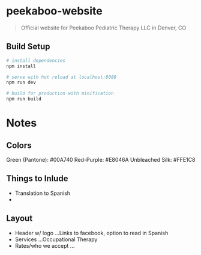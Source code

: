 # peekaboo-website

> Official website for Peekaboo Pediatric Therapy LLC in Denver, CO

## Build Setup

``` bash
# install dependencies
npm install

# serve with hot reload at localhost:8080
npm run dev

# build for production with minification
npm run build
```

Notes
======

Colors
----
Green (Pantone): #00A740
Red-Purple: #E8046A
Unbleached Silk: #FFE1C8


Things to Inlude
-----
* Translation to Spanish
* 


Layout
----
* Header w/ logo
...Links to facebook, option to read in Spanish
* Services
...Occupational Therapy
* Rates/who we accept 
...
